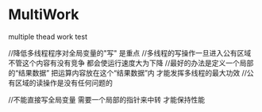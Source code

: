 # MultiWork
multiple thead work test

//降低多线程程序对全局变量的"写" 是重点
//多线程的写操作一旦进入公有区域 不管这个内容有没有竞争 都会使运行速度大为下降
//最好的办法是定义一个局部的“结果数据” 把运算内容放在这个“结果数据”内 才能发挥多线程的最大功效
//公有区域的读操作是没有任何问题的


//不能直接写全局变量 需要一个局部的指针来中转 才能保持性能
